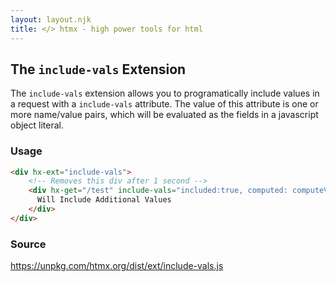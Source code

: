 ```yaml
---
layout: layout.njk
title: </> htmx - high power tools for html
---
```


## The `include-vals` Extension

The `include-vals` extension allows you to programatically include values in a request with
a `include-vals` attribute.  The value of this attribute is one or more name/value pairs, which
will be evaluated as the fields in a javascript object literal.

### Usage

```html
<div hx-ext="include-vals">
    <!-- Removes this div after 1 second -->
    <div hx-get="/test" include-vals="included:true, computed: computeValue()">
      Will Include Additional Values
    </div>
</div> 
```

### Source

<https://unpkg.com/htmx.org/dist/ext/include-vals.js>
